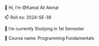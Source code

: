 👋 Hi, I’m @Kamal Ali Akmal

📫 Roll no: 2024-SE-38

🌱 I’m currently Studying in 1st Semester

💞 Course name: Programming Fundamentals

